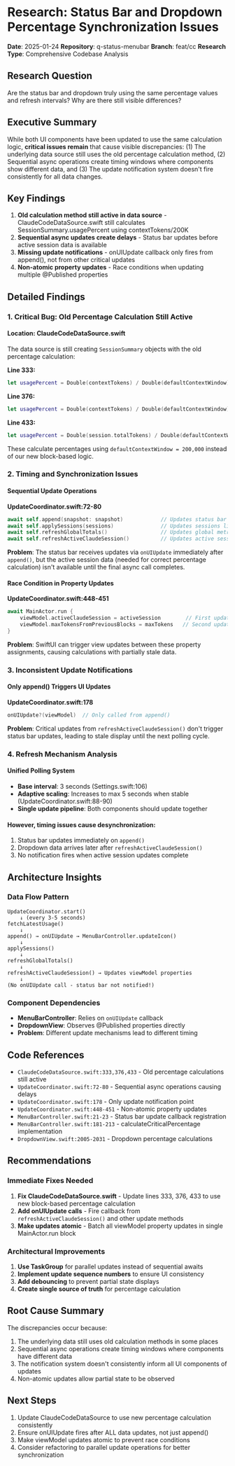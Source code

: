 # Research: Status Bar and Dropdown Percentage Synchronization Issues

**Date**: 2025-01-24
**Repository**: q-status-menubar
**Branch**: feat/cc
**Research Type**: Comprehensive Codebase Analysis

## Research Question
Are the status bar and dropdown truly using the same percentage values and refresh intervals? Why are there still visible differences?

## Executive Summary
While both UI components have been updated to use the same calculation logic, **critical issues remain** that cause visible discrepancies: (1) The underlying data source still uses the old percentage calculation method, (2) Sequential async operations create timing windows where components show different data, and (3) The update notification system doesn't fire consistently for all data changes.

## Key Findings
1. **Old calculation method still active in data source** - ClaudeCodeDataSource.swift still calculates SessionSummary.usagePercent using contextTokens/200K
2. **Sequential async updates create delays** - Status bar updates before active session data is available
3. **Missing update notifications** - onUIUpdate callback only fires from append(), not from other critical updates
4. **Non-atomic property updates** - Race conditions when updating multiple @Published properties

## Detailed Findings

### 1. Critical Bug: Old Percentage Calculation Still Active

#### Location: ClaudeCodeDataSource.swift
The data source is still creating `SessionSummary` objects with the old percentage calculation:

**Line 333:**
```swift
let usagePercent = Double(contextTokens) / Double(defaultContextWindow) * 100
```

**Line 376:**
```swift
let usagePercent = Double(contextTokens) / Double(defaultContextWindow) * 100
```

**Line 433:**
```swift
let usagePercent = Double(session.totalTokens) / Double(defaultContextWindow) * 100
```

These calculate percentages using `defaultContextWindow = 200,000` instead of our new block-based logic.

### 2. Timing and Synchronization Issues

#### Sequential Update Operations
**UpdateCoordinator.swift:72-80**
```swift
await self.append(snapshot: snapshot)            // Updates status bar first
await self.applySessions(sessions)               // Updates sessions list
await self.refreshGlobalTotals()                 // Updates global metrics
await self.refreshActiveClaudeSession()          // Updates active session last
```

**Problem**: The status bar receives updates via `onUIUpdate` immediately after `append()`, but the active session data (needed for correct percentage calculation) isn't available until the final async call completes.

#### Race Condition in Property Updates
**UpdateCoordinator.swift:448-451**
```swift
await MainActor.run {
    viewModel.activeClaudeSession = activeSession        // First update
    viewModel.maxTokensFromPreviousBlocks = maxTokens   // Second update
}
```

**Problem**: SwiftUI can trigger view updates between these property assignments, causing calculations with partially stale data.

### 3. Inconsistent Update Notifications

#### Only append() Triggers UI Updates
**UpdateCoordinator.swift:178**
```swift
onUIUpdate?(viewModel)  // Only called from append()
```

**Problem**: Critical updates from `refreshActiveClaudeSession()` don't trigger status bar updates, leading to stale display until the next polling cycle.

### 4. Refresh Mechanism Analysis

#### Unified Polling System
- **Base interval**: 3 seconds (Settings.swift:106)
- **Adaptive scaling**: Increases to max 5 seconds when stable (UpdateCoordinator.swift:88-90)
- **Single update pipeline**: Both components should update together

#### However, timing issues cause desynchronization:
1. Status bar updates immediately on `append()`
2. Dropdown data arrives later after `refreshActiveClaudeSession()`
3. No notification fires when active session updates complete

## Architecture Insights

### Data Flow Pattern
```
UpdateCoordinator.start()
    ↓ (every 3-5 seconds)
fetchLatestUsage()
    ↓
append() → onUIUpdate → MenuBarController.updateIcon()
    ↓
applySessions()
    ↓
refreshGlobalTotals()
    ↓
refreshActiveClaudeSession() → Updates viewModel properties
    ↓
(No onUIUpdate call - status bar not notified!)
```

### Component Dependencies
- **MenuBarController**: Relies on `onUIUpdate` callback
- **DropdownView**: Observes @Published properties directly
- **Problem**: Different update mechanisms lead to different timing

## Code References
- `ClaudeCodeDataSource.swift:333,376,433` - Old percentage calculations still active
- `UpdateCoordinator.swift:72-80` - Sequential async operations causing delays
- `UpdateCoordinator.swift:178` - Only update notification point
- `UpdateCoordinator.swift:448-451` - Non-atomic property updates
- `MenuBarController.swift:21-23` - Status bar update callback registration
- `MenuBarController.swift:181-213` - calculateCriticalPercentage implementation
- `DropdownView.swift:2005-2031` - Dropdown percentage calculations

## Recommendations

### Immediate Fixes Needed
1. **Fix ClaudeCodeDataSource.swift** - Update lines 333, 376, 433 to use new block-based percentage calculation
2. **Add onUIUpdate calls** - Fire callback from `refreshActiveClaudeSession()` and other update methods
3. **Make updates atomic** - Batch all viewModel property updates in single MainActor.run block

### Architectural Improvements
1. **Use TaskGroup** for parallel updates instead of sequential awaits
2. **Implement update sequence numbers** to ensure UI consistency
3. **Add debouncing** to prevent partial state displays
4. **Create single source of truth** for percentage calculation

## Root Cause Summary
The discrepancies occur because:
1. The underlying data still uses old calculation methods in some places
2. Sequential async operations create timing windows where components have different data
3. The notification system doesn't consistently inform all UI components of updates
4. Non-atomic updates allow partial state to be observed

## Next Steps
1. Update ClaudeCodeDataSource to use new percentage calculation consistently
2. Ensure onUIUpdate fires after ALL data updates, not just append()
3. Make viewModel updates atomic to prevent race conditions
4. Consider refactoring to parallel update operations for better synchronization